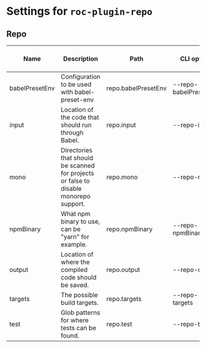 # Settings for `roc-plugin-repo`

## Repo

| Name           | Description                                                                           | Path                | CLI option            | Default                                                    | Type                      | Required | Can be empty | Extensions      |
| -------------- | ------------------------------------------------------------------------------------- | ------------------- | --------------------- | ---------------------------------------------------------- | ------------------------- | -------- | ------------ | --------------- |
| babelPresetEnv | Configuration to be used with babel-preset-env                                        | repo.babelPresetEnv | --repo-babelPresetEnv | `{}`                                                       | `Object()`                | No       | Yes          | roc-plugin-repo |
| input          | Location of the code that should run through Babel.                                   | repo.input          | --repo-input          | `"src"`                                                    | `Filepath`                | No       | Yes          | roc-plugin-repo |
| mono           | Directories that should be scanned for projects or false to disable monorepo support. | repo.mono           | --repo-mono           | `["packages","extensions"]`                                | `Array(Filepath) / false` | No       |              | roc-plugin-repo |
| npmBinary      | What npm binary to use, can be &quot;yarn&quot; for example.                          | repo.npmBinary      | --repo-npmBinary      | `"npm"`                                                    | `String`                  | No       | Yes          | roc-plugin-repo |
| output         | Location of where the compiled code should be saved.                                  | repo.output         | --repo-output         | `"lib"`                                                    | `Filepath`                | No       | Yes          | roc-plugin-repo |
| targets        | The possible build targets.                                                           | repo.targets        | --repo-targets        | `["cjs","esm"]`                                            | `Array(/cjs|esm/)`        | No       | Yes          | roc-plugin-repo |
| test           | Glob patterns for where tests can be found.                                           | repo.test           | --repo-test           | `["**/__tests__/**/*.js?(x)","**/(*.)(spec|test).js?(x)"]` | `Array(String)`           | No       | Yes          | roc-plugin-repo |
